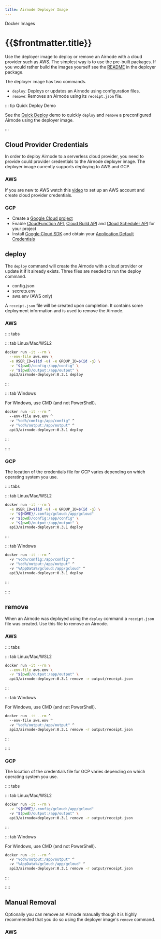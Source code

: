 ```yaml
---
title: Airnode Deployer Image
---
```


<TitleSpan>Docker Images</TitleSpan>

# {{$frontmatter.title}}

<VersionWarning/>

<TocHeader />
<TOC class="table-of-contents" :include-level="[2,3]" />

Use the deployer image to deploy or remove an Airnode with a cloud provider such
as AWS. The simplest way is to use the pre-built packages. If you would rather
build the images yourself see the
[README](https://github.com/api3dao/airnode/tree/v0.3/packages/airnode-deployer/docker)
in the deployer package.

The deployer image has two commands.

- `deploy`: Deploys or updates an Airnode using configuration files.
- `remove`: Removes an Airnode using its `receipt.json` file.

::: tip Quick Deploy Demo

See the [Quick Deploy](../tutorial/) demo to quickly `deploy` and `remove` a
preconfigured Airnode using the deployer image.

:::

## Cloud Provider Credentials

In order to deploy Airnode to a serverless cloud provider, you need to provide
could provider credentials to the Airnode deployer image. The deployer image
currently supports deploying to AWS and GCP.

### AWS

If you are new to AWS watch this
[video](https://www.youtube.com/watch?v=KngM5bfpttA) to set up an AWS account
and create cloud provider credentials.

### GCP

- Create a
  [Google Cloud project](https://cloud.google.com/resource-manager/docs/creating-managing-projects)
- Enable
  [CloudFunction API](https://console.cloud.google.com/apis/library/cloudfunctions.googleapis.com),
  [Cloud Build API](https://console.cloud.google.com/apis/library/cloudbuild.googleapis.com)
  and
  [Cloud Scheduler API](https://console.cloud.google.com/apis/library/cloudscheduler.googleapis.com)
  for your project
- Install [Google Cloud SDK](https://cloud.google.com/sdk/docs/install) and
  obtain your
  [Application Default Credentials](https://cloud.google.com/sdk/gcloud/reference/auth/application-default/login)

## deploy

The `deploy` command will create the Airnode with a cloud provider or update it
if it already exists. Three files are needed to run the deploy command.

- config.json
- secrets.env
- aws.env (AWS only)

A `receipt.json` file will be created upon completion. It contains some
deployment information and is used to remove the Airnode.

<p><airnode-DeployerPermissionsWarning/></p>

### AWS

:::: tabs

::: tab Linux/Mac/WSL2

```sh
docker run -it --rm \
  --env-file aws.env \
  -e USER_ID=$(id -u) -e GROUP_ID=$(id -g) \
  -v "$(pwd)/config:/app/config" \
  -v "$(pwd)/output:/app/output" \
  api3/airnode-deployer:0.3.1 deploy
```

:::

::: tab Windows

For Windows, use CMD (and not PowerShell).

```sh
docker run -it --rm ^
  --env-file aws.env ^
  -v "%cd%/config:/app/config" ^
  -v "%cd%/output:/app/output" ^
  api3/airnode-deployer:0.3.1 deploy
```

:::

::::

### GCP

The location of the credentials file for GCP varies depending on which operating
system you use.

:::: tabs

::: tab Linux/Mac/WSL2

```sh
docker run -it --rm \
  -e USER_ID=$(id -u) -e GROUP_ID=$(id -g) \
  -v "${HOME}/.config/gcloud:/app/gcloud"
  -v "$(pwd)/config:/app/config" \
  -v "$(pwd)/output:/app/output" \
  api3/airnode-deployer:0.3.1 deploy
```

:::

::: tab Windows

```sh
docker run -it --rm ^
  -v "%cd%/config:/app/config" ^
  -v "%cd%/output:/app/output" ^
  -v "%AppData%/gcloud:/app/gcloud" ^
  api3/airnode-deployer:0.3.1 deploy
```

:::

::::

## remove

When an Airnode was deployed using the `deploy` command a `receipt.json` file
was created. Use this file to remove an Airnode.

### AWS

:::: tabs

::: tab Linux/Mac/WSL2

```sh
docker run -it --rm \
  --env-file aws.env \
  -v "$(pwd)/output:/app/output" \
  api3/airnode-deployer:0.3.1 remove -r output/receipt.json
```

:::

::: tab Windows

For Windows, use CMD (and not PowerShell).

```sh
docker run -it --rm ^
  --env-file aws.env ^
  -v "%cd%/output:/app/output" ^
  api3/airnode-deployer:0.3.1 remove -r output/receipt.json
```

:::

::::

### GCP

The location of the credentials file for GCP varies depending on which operating
system you use.

:::: tabs

::: tab Linux/Mac/WSL2

```sh
docker run -it --rm \
  -v "${HOME}/.config/gcloud:/app/gcloud"
  -v "$(pwd)/output:/app/output" \
  api3/airnode=deployer:0.3.1 remove -r output/receipt.json
```

:::

::: tab Windows

For Windows, use CMD (and not PowerShell).

```sh
docker run -it --rm ^
  -v "%cd%/output:/app/output" ^
  -v "%AppData%/gcloud:/app/gcloud" ^
  api3/airnode-deployer:0.3.1 remove -r output/receipt.json
```

:::

::::

## Manual Removal

Optionally you can remove an Airnode manually though it is highly recommended
that you do so using the deployer image's `remove` command.

### AWS

<airnode-DeleteAirnodeAws dynamoDB="show"/>
